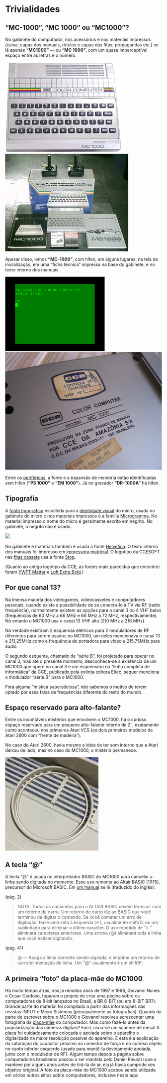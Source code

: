 # Trivialidades

## “MC-1000”, “MC 1000” ou “MC1000”?

No gabinete do computador, nos acessórios e nos materiais impressos (caixa, capas dos manuais, rótulos e capas das fitas, propagandas etc.) se lê apenas  **“MC1000”**  — ou **“MC 1000”**, com um quase imperceptível espaço entre as letras e o número.

![](img/mc1000.1.jpg)
![](img/MC1000completo.jpg)

Apesar disso, lemos  **“MC-1000”**, com hífen, em alguns lugares: na tela de inicialização, em uma “ficha técnica” impressa na base do gabinete, e no texto interno dos manuais.

![](img//mc1000-ok-screenshot.png)
![](img/mc1000_dizeres_na_base.jpg)

Entre os  [periféricos](perifericos), a fonte e a expansão de memória estão identificadas sem hífen (**“PS 1000”**  e  **“EM 1000”**). Já no gravador  **“DR-1000A”**  há hífen.

## Tipografia

A  [fonte tipográfica](http://pt.wikipedia.org/wiki/Fonte_tipogr%C3%A1fica) escolhida para a  [identidade visual](http://pt.wikipedia.org/wiki/Identidade_visual) do micro, usada no gabinete do micro e nos materiais impressos é a família  [Microgramma](http://en.wikipedia.org/wiki/Microgramma_(typeface)). No material impresso o nome do micro é geralmente escrito em negrito. No gabinete, o negrito não é usado.

![](https://upload.wikimedia.org/wikipedia/commons/0/0c/Microgramma_Specimen.svg)

No gabinete e materiais também é usada a fonte  [Helvetica](http://pt.wikipedia.org/wiki/Helvetica). O texto interno dos manuais foi impresso em  [impressora matricial](http://pt.wikipedia.org/wiki/Impressora_matricial). O logotipo da CCESOFT nas  [fitas cassete](software)  usa a fonte  [Stop](http://www.linotype.com/1505/Stop-family.html).

(Quanto ao antigo logotipo da CCE, as fontes mais parecidas que encontrei foram  [YWFT Matter](http://www.youworkforthem.com/font/T0264/ywft-matter) e  [Loft Extra Bold](http://catalog.monotype.com/font/monotype/loft/extra-bold).)

## Por que canal 13?

Na imensa maioria dos videogames, videocassetes e computadores pessoais, quando existe a possibilidade de se conecta-lo à TV via RF (radio frequência), normalmente existem as opções para o canal 3 ou 4 VHF baixo (frequências de 60 MHz a 66 MHz e 66 MHz a 72 MHz, respectivamente). No entanto o MC1000 usa o canal 13 VHF alto (210 MHz a 216 MHz).

Na verdade existiram 2 esquemas elétricos para 2 moduladores de RF diferentes para serem usados no MC1000, um deles mencionava o canal 13 e 211,25MHz como a frequência de portadora para vídeo e 215,75MHz para áudio.

O segundo esquema, chamado de “série B”, foi projetado para operar no canal 3, mas até o presente momento, desconhece-se a existência de um MC1000 que opere no canal 3 e um esquemário da “linha completa de informática” da CCE, publicado pela extinta editora Eltec, sequer menciona o modulador “série B” para o MC1000.

Fora alguma “mística supersticiosa”, não sabemos o motivo de terem optado por essa faixa de frequências diferente do resto do mundo.

## Espaço reservado para alto-falante?

Entre os incontáveis mistérios que envolvem o MC1000, há o curioso espaço reservado para um pequeno alto-falante interno de 2″, exatamente como aconteceu nos primeiros Atari VCS (os dois primeiros modelos de Atari 2600 com “frente de madeira”).

No caso do Atari 2600, havia mesmo a ideia de ter som interno que a Atari deixou de lado, mas no caso do MC1000, o mistério permanece.

![](img/fte.jpg)

## A tecla “@”

A tecla “@” é usada no interpretador BASIC do MC1000 para cancelar a linha sendo digitada no momento. Esse uso remonta ao Altair BASIC (1975), precursor do Microsoft BASIC. Em  [um manual](http://www.virtualaltair.com/virtualaltair.com/PDF/AltairBasic_1275.pdf) se lê (traduzido do inglês):

(pág. 2)

> NOTA: Todos os comandos para o ALTAIR BASIC devem terminar com um retorno de carro. Um retorno de carro diz ao BASIC que você terminou de digitar o comando. Se você cometer um erro de digitação, tecle uma seta à esquerda (←), usualmente shift/O, ou um sublinhado para eliminar o último caracter. O uso repetido de “←” eliminará caracteres anteriores. Uma arroba (@) eliminará toda a linha que você estiver digitando.

(pág. 41)

> @ — Apaga a linha corrente sendo digitada, e imprime um retorno de carro/alimentação de linha. Um “@” usualmente é um shift/P.

## A primeira “foto” da placa-mãe do MC1000

Há muito tempo atrás, nos já remotos anos de 1997 e 1998, Giovanni Nunes e Cesar Cardoso, toparam o projeto de criar uma página sobre os computadores de 8-bit lançados no Brasil, a BR 8-BIT (ou era 8-BIT BR?). Grande parte do material foi compilado a partir das informações das revistas INPUT e Micro Sistemas (principalmente as fotografias). Quando da parte de escrever sobre o MC1000 o Giovanni resolveu acrescentar uma fotografia da  [placa-mãe](hardware)  do computador. Mas como fazê-lo antes da popularização das câmeras digitais? Fácil, usou-se um scanner de mesa! A placa foi cuidadosamente colocada e apoiada sobre o aparelho e digitalizada na maior resolução possível do aparelho. E esta é a explicação da saturação do capacitor próximo ao conector de força e do curioso objeto no canto inferior esquerdo (usado para mantê-la devidamente apoiada, junto com o modulador de RF). Algum tempo depois a página sobre computadores brasileiros passou a ser mantida pelo Daniel Ravazzi que a manteve por alguns anos antes de tirá-la do ar, ela já havia cumprido seu objetivo original. A foto da placa-mãe do MC1000 acabou sendo utilizada em vários outros sítios sobre computadores, inclusive neste aqui.
